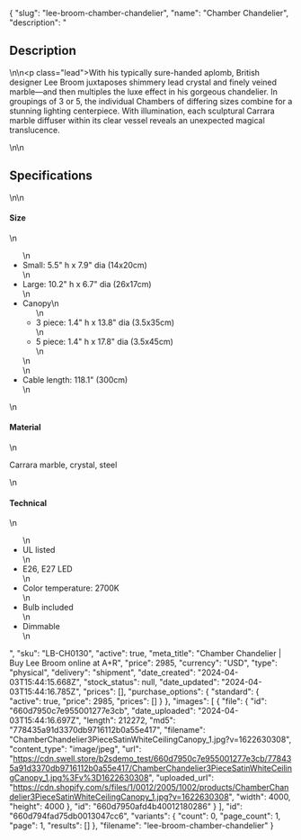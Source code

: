 {
  "slug": "lee-broom-chamber-chandelier",
  "name": "Chamber Chandelier",
  "description": "<h2>Description</h2>\n<!-- split -->\n<p class=\"lead\">With his typically sure-handed aplomb, British designer Lee Broom juxtaposes shimmery lead crystal and finely veined marble—and then multiples the luxe effect in his gorgeous chandelier. In groupings of 3 or 5, the individual Chambers of differing sizes combine for a stunning lighting centerpiece. With illumination, each sculptural Carrara marble diffuser within its clear vessel reveals an unexpected magical translucence.</p>\n<!-- split -->\n<h2>Specifications</h2>\n<!-- split -->\n<h4>Size</h4>\n<ul>\n<li>Small: 5.5\" h x 7.9\" dia (14x20cm)</li>\n<li>Large: 10.2\" h x 6.7\" dia (26x17cm)</li>\n<li>Canopy\n<ul>\n<li>3 piece: 1.4\" h x 13.8\" dia (3.5x35cm)</li>\n<li>5 piece: 1.4\" h x 17.8\" dia (3.5x45cm)</li>\n</ul>\n</li>\n<li>Cable length: 118.1\" (300cm)</li>\n</ul>\n<h4>Material</h4>\n<p>Carrara marble, crystal, steel</p>\n<h4>Technical</h4>\n<ul>\n<li>UL listed</li>\n<li>E26, E27 LED</li>\n<li>Color temperature: 2700K</li>\n<li>Bulb included</li>\n<li>Dimmable</li>\n</ul>",
  "sku": "LB-CH0130",
  "active": true,
  "meta_title": "Chamber Chandelier | Buy Lee Broom online at A+R",
  "price": 2985,
  "currency": "USD",
  "type": "physical",
  "delivery": "shipment",
  "date_created": "2024-04-03T15:44:15.668Z",
  "stock_status": null,
  "date_updated": "2024-04-03T15:44:16.785Z",
  "prices": [],
  "purchase_options": {
    "standard": {
      "active": true,
      "price": 2985,
      "prices": []
    }
  },
  "images": [
    {
      "file": {
        "id": "660d7950c7e955001277e3cb",
        "date_uploaded": "2024-04-03T15:44:16.697Z",
        "length": 212272,
        "md5": "778435a91d3370db9716112b0a55e417",
        "filename": "ChamberChandelier3PieceSatinWhiteCeilingCanopy_1.jpg?v=1622630308",
        "content_type": "image/jpeg",
        "url": "https://cdn.swell.store/b2sdemo_test/660d7950c7e955001277e3cb/778435a91d3370db9716112b0a55e417/ChamberChandelier3PieceSatinWhiteCeilingCanopy_1.jpg%3Fv%3D1622630308",
        "uploaded_url": "https://cdn.shopify.com/s/files/1/0012/2005/1002/products/ChamberChandelier3PieceSatinWhiteCeilingCanopy_1.jpg?v=1622630308",
        "width": 4000,
        "height": 4000
      },
      "id": "660d7950afd4b40012180286"
    }
  ],
  "id": "660d794fad75db0013047cc6",
  "variants": {
    "count": 0,
    "page_count": 1,
    "page": 1,
    "results": []
  },
  "filename": "lee-broom-chamber-chandelier"
}